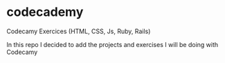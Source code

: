 # codecademy
Codecamy Exercices (HTML, CSS, Js, Ruby, Rails)

In this repo I decided to add the projects and exercises I will be doing with Codecamy 
